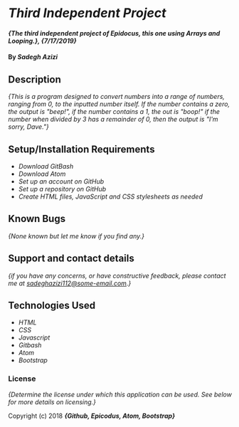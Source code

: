 # _Third Independent Project_

#### _{The third independent project of Epidocus, this one using Arrays and Looping.}, {7/17/2019}_

#### By _**Sadegh Azizi**_

## Description

_{This is a program designed to convert numbers into a range of numbers, ranging from 0, to the inputted number itself. If the number contains a zero, the output is "beep!", if the number contains a 1, the out is "boop!" if the number when divided by 3 has a remainder of 0, then the output is "I'm sorry, Dave."}_

## Setup/Installation Requirements

* _Download GitBash_
* _Download Atom_
* _Set up an account on GitHub_
* _Set up a repository on GitHub_
* _Create HTML files, JavaScript and CSS stylesheets as needed_


## Known Bugs

_{None known but let me know if you find any.}_

## Support and contact details

_{if you have any concerns, or have constructive feedback, please contact me at sadeghazizi112@some-email.com.}_

## Technologies Used

* _HTML_
* _CSS_
* _Javascript_
* _Gitbash_
* _Atom_
* _Bootstrap_

### License

*{Determine the license under which this application can be used.  See below for more details on licensing.}*

Copyright (c) 2018 **_{Github, Epicodus, Atom, Bootstrap}_**

